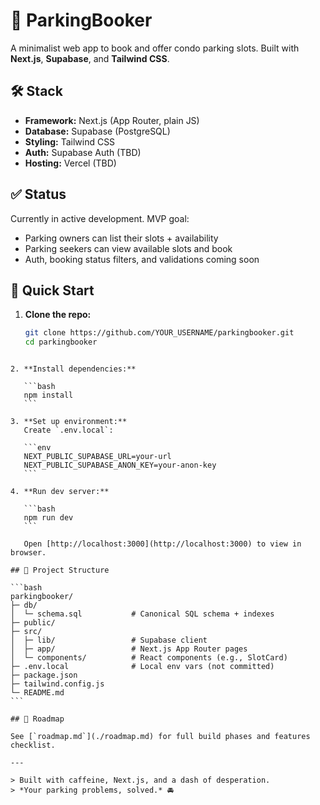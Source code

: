 # 🚗 ParkingBooker

A minimalist web app to book and offer condo parking slots. Built with **Next.js**, **Supabase**, and **Tailwind CSS**.

## 🛠 Stack

- **Framework:** Next.js (App Router, plain JS)
- **Database:** Supabase (PostgreSQL)
- **Styling:** Tailwind CSS
- **Auth:** Supabase Auth (TBD)
- **Hosting:** Vercel (TBD)

## ✅ Status

Currently in active development. MVP goal:  
- Parking owners can list their slots + availability  
- Parking seekers can view available slots and book  
- Auth, booking status filters, and validations coming soon

## 🚀 Quick Start

1. **Clone the repo:**
   ```bash
   git clone https://github.com/YOUR_USERNAME/parkingbooker.git
   cd parkingbooker
````

2. **Install dependencies:**

   ```bash
   npm install
   ```

3. **Set up environment:**
   Create `.env.local`:

   ```env
   NEXT_PUBLIC_SUPABASE_URL=your-url
   NEXT_PUBLIC_SUPABASE_ANON_KEY=your-anon-key
   ```

4. **Run dev server:**

   ```bash
   npm run dev
   ```

   Open [http://localhost:3000](http://localhost:3000) to view in browser.

## 📁 Project Structure

```bash
parkingbooker/
├─ db/
│  └─ schema.sql           # Canonical SQL schema + indexes
├─ public/
├─ src/
│  ├─ lib/                 # Supabase client
│  ├─ app/                 # Next.js App Router pages
│  └─ components/          # React components (e.g., SlotCard)
├─ .env.local              # Local env vars (not committed)
├─ package.json
├─ tailwind.config.js
└─ README.md
```

## 🧭 Roadmap

See [`roadmap.md`](./roadmap.md) for full build phases and features checklist.

---

> Built with caffeine, Next.js, and a dash of desperation.
> *Your parking problems, solved.* 🚘